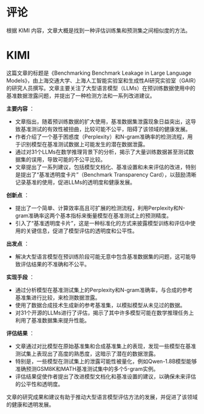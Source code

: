 # 评论

根据 KIMI 内容，文章大概是找到一种评估训练集和预测集之间相似度的方法。

# KIMI

这篇文章的标题是《Benchmarking Benchmark Leakage in Large Language Models》，由上海交通大学、上海人工智能实验室和生成性AI研究实验室（GAIR）的研究人员撰写。文章主要关注了大型语言模型（LLMs）在预训练数据使用中的基准数据泄露问题，并提出了一种检测方法和一系列改进建议。

 **主要内容** ：

* 文章指出，随着预训练数据的扩大使用，基准数据集泄露现象日益突出，这导致基准测试的有效性被扭曲，比较可能不公平，阻碍了该领域的健康发展。
* 作者介绍了一个基于困惑度（Perplexity）和N-gram准确率的检测流程，用于识别模型在基准测试数据上可能发生的潜在数据泄露。
* 通过对31个LLMs在数学推理背景下的分析，揭示了大量训练数据甚至测试数据集的误用，导致可能的不公平比较。
* 文章提出了一系列建议，包括模型文档化、基准设置和未来评估的改进，特别是提出了“基准透明度卡片”（Benchmark Transparency Card），以鼓励清晰记录基准的使用，促进LLMs的透明度和健康发展。

 **创新点** ：

* 提出了一个简单、计算效率高且可扩展的检测流程，利用Perplexity和N-gram准确率这两个基本指标来衡量模型在基准测试上的预测精度。
* 引入了“基准透明度卡片”，这是一种标准化的方式来披露模型训练和评估中使用的关键信息，促进了模型评估的透明度和公平性。

 **出发点** ：

* 解决大型语言模型在预训练阶段可能无意中包含基准数据集的问题，这可能导致评估结果的不准确和不公平。

 **实现手段** ：

* 通过分析模型在基准测试集上的Perplexity和N-gram准确率，与合成的参考基准集进行比较，来检测数据泄露。
* 使用了数据合成技术生成新的参考基准集，以模拟模型从未见过的数据。
* 对31个开源的LLMs进行了评估，揭示了其中许多模型可能在数学推理任务上利用了基准数据集来提升性能。

 **评估结果** ：

* 文章通过对比模型在原始基准集和合成基准集上的表现，发现一些模型在基准测试集上表现出了高度的熟悉度，这暗示了潜在的数据泄露。
* 特别是，一些模型在测试集上的泄露可能性被量化，例如Qwen-1.8B模型能够准确预测GSM8K和MATH基准测试集中的多个5-gram实例。
* 评估结果促使作者提出了改进模型文档化和基准设置的建议，以确保未来评估的公平性和透明度。

文章的研究成果和建议有助于推动大型语言模型评估方法的发展，并促进了该领域的健康和透明发展。
